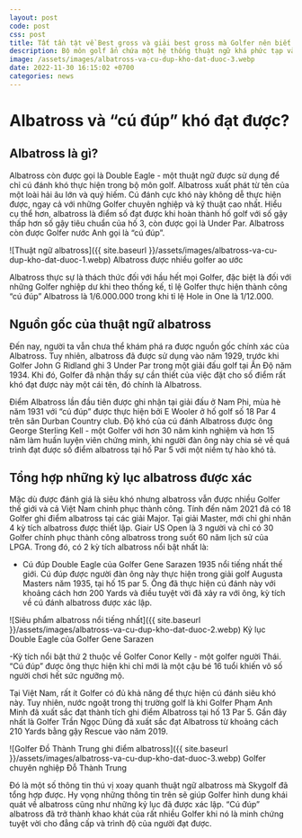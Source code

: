 ```yaml
---
layout: post
code: post
css: post
title: Tất tần tật về Best gross và giải best gross mà Golfer nên biết
description: Bộ môn golf ẩn chứa một hệ thống thuật ngữ khá phức tạp và chuyên sâu, trong đó albatross là niềm ao ước của rất nhiều Golfer chuyên nghiệp. Vậy albatross là gì? Trong bài viết dưới đây hãy cùng Skygolf tìm hiểu về thuật ngữ này nhé!
image: /assets/images/albatross-va-cu-dup-kho-dat-duoc-3.webp
date: 2022-11-30 16:15:02 +0700
categories: news
---
```


# Albatross và “cú đúp” khó đạt được?

## Albatross là gì?

Albatross còn được gọi là Double Eagle - một thuật ngữ được sử dụng để chỉ cú đánh khó thực hiện trong bộ môn golf. Albatross xuất phát từ tên của một loài hải âu lớn và quý hiếm. Cú đánh cực khó này không dễ thực hiện được, ngay cả với những Golfer chuyên nghiệp và kỹ thuật cao nhất. Hiểu cụ thể hơn, albatross là điểm số đạt được khi hoàn thành hố golf với số gậy thấp hơn số gậy tiêu chuẩn của hố 3, còn được gọi là Under Par. Albatross còn được Golfer nước Anh gọi là “cú đúp”.

![Thuật ngữ albatross]({{ site.baseurl }}/assets/images/albatross-va-cu-dup-kho-dat-duoc-1.webp)
Albatross được nhiều golfer ao ước

Albatross thực sự là thách thức đối với hầu hết mọi Golfer, đặc biệt là đối với những Golfer nghiệp dư khi theo thống kế, tỉ lệ Golfer thực hiện thành công “cú đúp” Albatross là 1/6.000.000 trong khi tỉ lệ Hole in One là  1/12.000. 

## Nguồn gốc của thuật ngữ albatross

Đến nay, người ta vẫn chưa thể khám phá ra được nguồn gốc chính xác của Albatross. Tuy nhiên, albatross đã được sử dụng vào năm 1929, trước khi Golfer John G Ridland ghi 3 Under Par trong một giải đấu golf tại Ấn Độ năm 1934. Khi đó, Golfer đã nhận thấy sự cần thiết của việc đặt cho số điểm rất khó đạt được này một cái tên, đó chính là Albatross.

Điểm Albatross lần đầu tiên được ghi nhận tại giải đấu ở Nam Phi, mùa hè năm 1931 với “cú đúp” được thực hiện bởi E Wooler ở hố golf số 18 Par 4 trên sân Durban Country club. Độ khó của cú đánh Albatross được ông George Sterling Kell - một Golfer với hơn 30 năm kinh nghiệm và hơn 15 năm làm huấn luyện viên chứng minh, khi người đàn ông này chia sẻ về quá trình đạt được số điểm albatross tại hố Par 5 với một niềm tự hào khó tả.

## Tổng hợp những kỷ lục albatross được xác

Mặc dù được đánh giá là siêu khó nhưng albatross vẫn được nhiều Golfer thế giới và cả Việt Nam chinh phục thành công. Tính đến năm 2021 đã có 18 Golfer ghi điểm albatross tại các giải Major. Tại giải Master, mới chỉ ghi nhân 4 kỳ tích albatross được thiết lập. Giair US Open là 3 người và chỉ có 30 Golfer chính phục thành công albatross trong suốt 60 năm lịch sử của LPGA. Trong đó, có 2 kỳ tích albatross nổi bật nhất là:

- Cú đúp Double Eagle của Golfer Gene Sarazen 1935 nổi tiếng nhất thế giới. Cú đúp được người đàn ông này thực hiện trong giải golf Augusta Masters năm 1935, tại hố 15 par 5. Ông đã thực hiện cú đánh này với khoảng cách hơn 200 Yards và điều tuyệt vời đã xảy ra với ông, kỳ tích về cú đánh albatross được xác lập.

![Siêu phẩm albatross nổi tiếng nhất]({{ site.baseurl }}/assets/images/albatross-va-cu-dup-kho-dat-duoc-2.webp)
Kỷ lục Double Eagle của Golfer Gene Sarazen 

-Kỳ tích nổi bật thứ 2 thuộc về Golfer Conor Kelly - một golfer người Thái. “Cú đúp” được ông thực hiện khi chỉ mới là một cậu bé 16 tuổi khiến vô số người chơi hết sức ngưỡng mộ. 

Tại Việt Nam, rất ít Golfer có đủ khả năng để thực hiện cú đánh siêu khó này. Tuy nhiên, nước ngoặt trong thị trường golf là khi Golfer Phạm Anh Minh đã xuất sắc đạt thành tích ghi điểm Albatross tại hố 13 Par 5. Gần đây nhất là Golfer Trần Ngọc Dũng đã xuất sắc đạt Albatross từ khoảng cách 210 Yards bằng gậy Rescue vào năm 2019. 

![Golfer Đồ Thành Trung ghi điểm albatross]({{ site.baseurl }}/assets/images/albatross-va-cu-dup-kho-dat-duoc-3.webp)
Golfer chuyên nghiệp Đỗ Thành Trung

Đó là một số thông tin thú vị xoay quanh thuật ngữ albatross mà Skygolf đã tổng hợp được. Hy vọng những thông tin trên sẽ giúp Golfer hình dung khái quát về albatross cũng như những kỷ lục đã được xác lập. “Cú đúp” albatross đã trở thành khao khát của rất nhiều Golfer khi nó là minh chứng tuyệt vời cho đẳng cấp và trình độ của người đạt được.